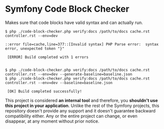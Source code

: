 # Symfony Code Block Checker

Makes sure that code blocks have valid syntax and can actually run.

```terminal
$ php ./code-block-checker.php verify:docs /path/to/docs cache.rst controller.rst --env=dev

::error file=cache,line=377::[Invalid syntax] PHP Parse error:  syntax error, unexpected token "}"

 [ERROR] Build completed with 1 errors


$ php ./code-block-checker.php verify:docs /path/to/docs cache.rst controller.rst --env=dev --generate-baseline=baseline.json
$ php ./code-block-checker.php verify:docs /path/to/docs cache.rst controller.rst --env=dev --baseline=baseline.json

 [OK] Build completed successfully!

```

This project is considered **an internal tool** and therefore, you
**shouldn't use this project in your application**. Unlike the rest of the
Symfony projects, this repository doesn't provide any support and it doesn't
guarantee backward compatibility either. Any or the entire project can change,
or even disappear, at any moment without prior notice.
